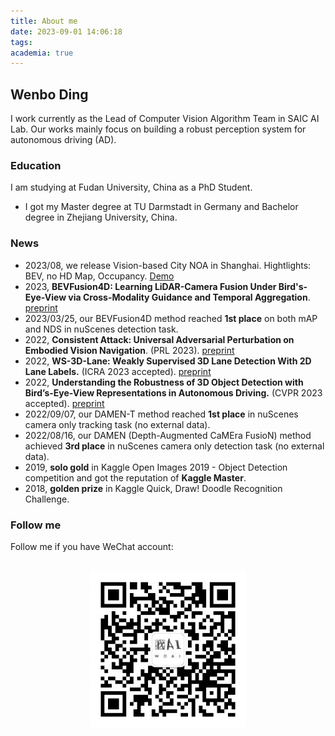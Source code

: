 ```yaml
---
title: About me
date: 2023-09-01 14:06:18
tags:
academia: true
---
```

## Wenbo Ding
I work currently as the Lead of Computer Vision Algorithm Team in SAIC AI Lab. Our works mainly focus on building a robust perception system for autonomous driving (AD).

### Education
I am studying at Fudan University, China as a PhD Student.
- I got my Master degree at TU Darmstadt in Germany and Bachelor degree in Zhejiang University, China.

### News
- 2023/08, we release Vision-based City NOA in Shanghai. Hightlights: BEV, no HD Map, Occupancy.  [Demo](https://mp.weixin.qq.com/s/YeX2U6yX__q3i5qHivZk4A)
- 2023, **BEVFusion4D: Learning LiDAR-Camera Fusion Under Bird's-Eye-View via Cross-Modality Guidance and Temporal Aggregation**. [preprint](https://arxiv.org/abs/2303.17099)
- 2023/03/25, our BEVFusion4D method reached **1st place** on both mAP and NDS in nuScenes detection task. 
- 2022, **Consistent Attack: Universal Adversarial Perturbation on Embodied Vision Navigation**. (PRL 2023). [preprint](https://arxiv.org/abs/2206.05751)
- 2022, **WS-3D-Lane: Weakly Supervised 3D Lane Detection With 2D Lane Labels.** (ICRA 2023 accepted). [preprint](https://arxiv.org/abs/2209.11523)
- 2022, **Understanding the Robustness of 3D Object Detection with Bird’s-Eye-View Representations in Autonomous Driving.** (CVPR 2023 accepted). [preprint](https://arxiv.org/abs/2303.17297)
- 2022/09/07, our DAMEN-T method reached **1st place** in nuScenes camera only tracking task (no external data).
- 2022/08/16, our DAMEN (Depth-Augmented CaMEra FusioN) method achieved **3rd place** in nuScenes camera only detection task (no external data).
- 2019, **solo gold** in Kaggle Open Images 2019 - Object Detection competition and got the reputation of **Kaggle Master**.
- 2018, **golden prize** in Kaggle Quick, Draw! Doodle Recognition Challenge.

### Follow me
Follow me if you have WeChat account:
<p align="center">
  <br>
    <img src="/images/qrcode.jpg" width="250" />
  <br>
<p>
